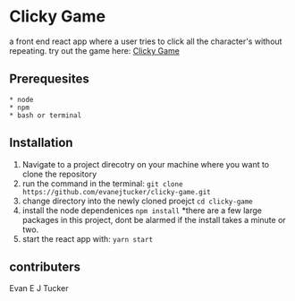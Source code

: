 # Clicky Game

a front end react app where a user tries to click all the character's without repeating.
try out the game here: [Clicky Game](https://evanejtucker.github.io/clicky-game/)


## Prerequesites

    * node
    * npm
    * bash or terminal

<!-- ## Installation

    1. Navigate to a project direcotry on your machine where you want to clone the repository
    2. run the command in the terminal:
        `git clone https://github.com/evanejtucker/clicky-game.git`
    3. change directory into the newly cloned proejct
        `cd clicky-game`
    4. install the node dependenices
        `npm install`
        *there are a few large packages in this project, dont be alarmed if the install takes a minute or two.
    5. start the react app with:
        `yarn start` -->

## Installation

1. Navigate to a project direcotry on your machine where you want to clone the repository
2. run the command in the terminal:
    `git clone https://github.com/evanejtucker/clicky-game.git`
3. change directory into the newly cloned proejct
    `cd clicky-game`
4. install the node dependenices
    `npm install`
    *there are a few large packages in this project, dont be alarmed if the install takes a minute or two.
5. start the react app with:
    `yarn start`

## contributers

Evan E J Tucker


